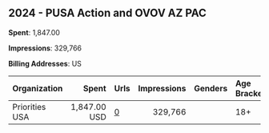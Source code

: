 ## 2024 - PUSA Action and OVOV AZ PAC 
**Spent**: 1,847.00

**Impressions**: 329,766

**Billing Addresses**: US

|Organization|Spent|Urls|Impressions|Genders|Age Brackets|Country Codes|
|:---|---:|:---|---:|:---|:---|:---|
|Priorities USA|1,847.00 USD|[0](https://www.snap.com/political-ads/asset/4d023f1a6d1e38ae8c46eeb4dcabad32e3b733224df92340f18da18b6733cdb9?mediaType=mp4)|329,766||18+|united states|
